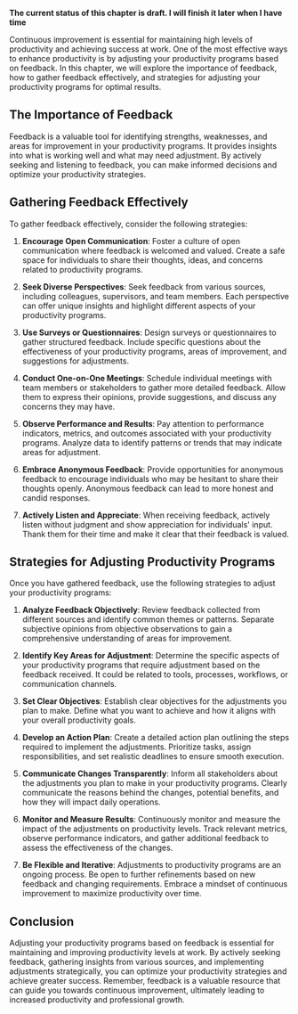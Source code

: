 **The current status of this chapter is draft. I will finish it later when I have time**

Continuous improvement is essential for maintaining high levels of productivity and achieving success at work. One of the most effective ways to enhance productivity is by adjusting your productivity programs based on feedback. In this chapter, we will explore the importance of feedback, how to gather feedback effectively, and strategies for adjusting your productivity programs for optimal results.

**The Importance of Feedback**
------------------------------

Feedback is a valuable tool for identifying strengths, weaknesses, and areas for improvement in your productivity programs. It provides insights into what is working well and what may need adjustment. By actively seeking and listening to feedback, you can make informed decisions and optimize your productivity strategies.

**Gathering Feedback Effectively**
----------------------------------

To gather feedback effectively, consider the following strategies:

1. **Encourage Open Communication**: Foster a culture of open communication where feedback is welcomed and valued. Create a safe space for individuals to share their thoughts, ideas, and concerns related to productivity programs.

2. **Seek Diverse Perspectives**: Seek feedback from various sources, including colleagues, supervisors, and team members. Each perspective can offer unique insights and highlight different aspects of your productivity programs.

3. **Use Surveys or Questionnaires**: Design surveys or questionnaires to gather structured feedback. Include specific questions about the effectiveness of your productivity programs, areas of improvement, and suggestions for adjustments.

4. **Conduct One-on-One Meetings**: Schedule individual meetings with team members or stakeholders to gather more detailed feedback. Allow them to express their opinions, provide suggestions, and discuss any concerns they may have.

5. **Observe Performance and Results**: Pay attention to performance indicators, metrics, and outcomes associated with your productivity programs. Analyze data to identify patterns or trends that may indicate areas for adjustment.

6. **Embrace Anonymous Feedback**: Provide opportunities for anonymous feedback to encourage individuals who may be hesitant to share their thoughts openly. Anonymous feedback can lead to more honest and candid responses.

7. **Actively Listen and Appreciate**: When receiving feedback, actively listen without judgment and show appreciation for individuals' input. Thank them for their time and make it clear that their feedback is valued.

**Strategies for Adjusting Productivity Programs**
--------------------------------------------------

Once you have gathered feedback, use the following strategies to adjust your productivity programs:

1. **Analyze Feedback Objectively**: Review feedback collected from different sources and identify common themes or patterns. Separate subjective opinions from objective observations to gain a comprehensive understanding of areas for improvement.

2. **Identify Key Areas for Adjustment**: Determine the specific aspects of your productivity programs that require adjustment based on the feedback received. It could be related to tools, processes, workflows, or communication channels.

3. **Set Clear Objectives**: Establish clear objectives for the adjustments you plan to make. Define what you want to achieve and how it aligns with your overall productivity goals.

4. **Develop an Action Plan**: Create a detailed action plan outlining the steps required to implement the adjustments. Prioritize tasks, assign responsibilities, and set realistic deadlines to ensure smooth execution.

5. **Communicate Changes Transparently**: Inform all stakeholders about the adjustments you plan to make in your productivity programs. Clearly communicate the reasons behind the changes, potential benefits, and how they will impact daily operations.

6. **Monitor and Measure Results**: Continuously monitor and measure the impact of the adjustments on productivity levels. Track relevant metrics, observe performance indicators, and gather additional feedback to assess the effectiveness of the changes.

7. **Be Flexible and Iterative**: Adjustments to productivity programs are an ongoing process. Be open to further refinements based on new feedback and changing requirements. Embrace a mindset of continuous improvement to maximize productivity over time.

**Conclusion**
--------------

Adjusting your productivity programs based on feedback is essential for maintaining and improving productivity levels at work. By actively seeking feedback, gathering insights from various sources, and implementing adjustments strategically, you can optimize your productivity strategies and achieve greater success. Remember, feedback is a valuable resource that can guide you towards continuous improvement, ultimately leading to increased productivity and professional growth.
